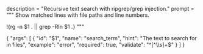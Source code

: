 description = "Recursive text search with ripgrep/grep injection."
prompt = """
Show matched lines with file paths and line numbers.


!{rg -n $1 . || grep -RIn $1 .}
"""

{
  "args": [
    {
      "id": "$1",
      "name": "search_term",
      "hint": "The text to search for in files",
      "example": "error",
      "required": true,
      "validate": "^[^\\s]+$"
    }
  ]
}
